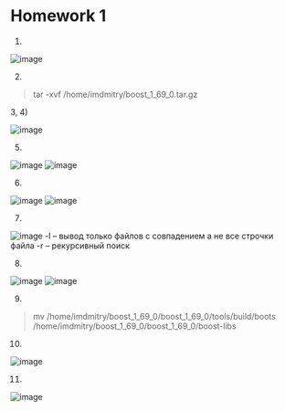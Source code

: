 # Homework 1
1)
![image](https://user-images.githubusercontent.com/92674699/156945930-7ebf9b36-9c38-4db5-8b68-4794b9ed153a.png)

2)
> tar -xvf /home/imdmitry/boost_1_69_0.tar.gz

3, 4)

![image](https://user-images.githubusercontent.com/92674699/156945973-d74ab67c-c851-4b17-b889-bb4f6a667625.png)

5)
![image](https://user-images.githubusercontent.com/92674699/156945990-fed91447-50dd-4981-bb01-691c1e8058f5.png)
![image](https://user-images.githubusercontent.com/92674699/156945996-444a7531-0c5d-414b-a3dd-709a17b4dbf7.png)

6)
![image](https://user-images.githubusercontent.com/92674699/156946006-c59a94d3-b96f-4b3b-b08b-537056828215.png)
![image](https://user-images.githubusercontent.com/92674699/156946012-9e089cb8-08d6-4e07-9da2-8162d2e4e9e2.png)

7)
![image](https://user-images.githubusercontent.com/92674699/156946027-c366cc28-0035-4faf-98b0-6a9f5acafbb9.png)
-l – вывод только файлов с совпадением а не все строчки файла 
-r – рекурсивный поиск

8)
![image](https://user-images.githubusercontent.com/92674699/156946037-15f26b08-0a03-460e-909e-f1f084b86740.png)
![image](https://user-images.githubusercontent.com/92674699/156946038-3478c5f0-6644-44b1-b95d-2d02d88a4832.png)

9)
> mv /home/imdmitry/boost_1_69_0/boost_1_69_0/tools/build/boots /home/imdmitry/boost_1_69_0/boost_1_69_0/boost-libs

10)
![image](https://user-images.githubusercontent.com/92674699/156946070-13f5885f-6315-4b65-a422-070ef670c33f.png)

11)
![image](https://user-images.githubusercontent.com/92674699/156946074-f83eb3f6-d265-4f19-8d6e-bf1e93ad32ba.png)
